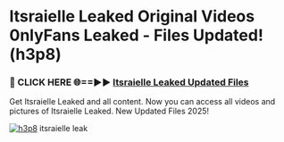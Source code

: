 # Itsraielle Leaked Original Videos 0nlyFans Leaked - Files Updated! (h3p8)

<h3>🔴 CLICK HERE 🌐==►► <a href="https://tinyurl.com/x26r9saj" rel="nofollow">Itsraielle Leaked Updated Files</a></h3>

Get Itsraielle Leaked and all content. Now you can access all videos and pictures of Itsraielle Leaked. New Updated Files 2025!

[![h3p8](https://i.imgur.com/LkgZPqh.gif)](https://tinyurl.com/x26r9saj)
itsraielle leak